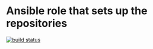 # Ansible role that sets up the repositories
[![build status](https://gitlab.com/stiron/ansible-repos/badges/master/build.svg)](https://gitlab.com/stiron/ansible-repos/commits/master)
